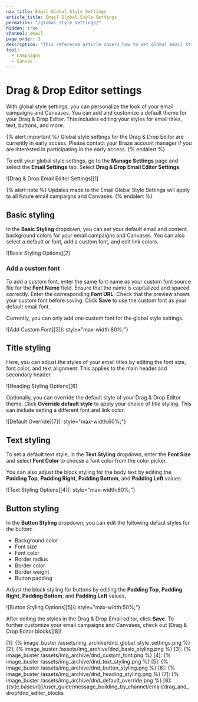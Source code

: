 ```yaml
---
nav_title: Email Global Style Settings
article_title: Email Global Style Settings
permalink: "/global_style_settings/"
hidden: true
channel: email
page_order: 3
description: "This reference article covers how to set global email style settings for your campaigns and Canvases."
tool: 
  - Campaigns
  - Canvas
---
```


# Drag & Drop Editor settings

With global style settings, you can personalize the look of your email campaigns and Canvases. You can add and customize a default theme for your Drag & Drop Editor. This includes editing your styles for email titles, text, buttons, and more.

{% alert important %}
Global style settings for the Drag & Drop Editor are currently in early access. Please contact your Braze account manager if you are interested in participating in the early access.
{% endalert %}

To edit your global style settings, go to the **Manage Settings** page and select the **Email Settings** tab. Select **Drag & Drop Email Editor Settings**.

![Drag & Drop Email Editor Settings][1]

{% alert note %}
Updates made to the Email Global Style Settings will apply to all future email campaigns and Canvases. 
{% endalert %} 

## Basic styling 

In the **Basic Styling** dropdown, you can set your default email and content background colors for your email campaigns and Canvases. You can also select a default or font, add a custom font, and edit link colors.

![Basic Styling Options][2]

### Add a custom font
To add a custom font, enter the same font name as your custom font source file for the **Font Name** field. Ensure that the name is capitalized and spaced correctly. Enter the corresponding **Font URL**. Check that the preview shows your custom font before saving. Click **Save** to use the custom font as your default email font. 

Currently, you can only add one custom font for the global style settings.

![Add Custom Font][3]{: style="max-width:80%;"}

## Title styling
Here, you can adjust the styles of your email titles by editing the font size, font color, and text alignment. This applies to the main header and secondary header. 

![Heading Styling Options][6]

Optionally, you can override the default style of your Drag & Drop Editor theme. Click **Override default style** to apply your choice of title styling. This can include setting a different font and link color.

![Default Override][7]{: style="max-width:60%;"}

## Text styling
To set a default text style, in the **Text Styling** dropdown, enter the **Font Size** and select **Font Color** to choose a font color from the color picker. 

You can also adjust the block styling for the body text by editing the **Padding Top**, **Padding Right**, **Padding Bottom**, and **Padding Left** values.

![Text Styling Options][4]{: style="max-width:60%;"}

## Button styling

In the **Button Styling** dropdown, you can edit the following defaut styles for the button:
- Background color
- Font size
- Font color
- Border radius
- Border color
- Border weight
- Button padding

Adjust the block styling for buttons by editing the **Padding Top**, **Padding Right**, **Padding Bottom**, and **Padding Left** values.

![Button Styling Options][5]{: style="max-width:50%;"}

After editing the styles in the Drag & Drop Email editor, click **Save**. To further customize your email campaigns and Canvases, check out [Drag & Drop Editor blocks][8]!

[1]: {% image_buster /assets/img_archive/dnd_global_style_settings.png %}
[2]: {% image_buster /assets/img_archive/dnd_basic_styling.png %}
[3]: {% image_buster /assets/img_archive/dnd_custom_font.png %}
[4]: {% image_buster /assets/img_archive/dnd_text_styling.png %}
[5]: {% image_buster /assets/img_archive/dnd_button_styling.png %}
[6]: {% image_buster /assets/img_archive/dnd_heading_styling.png %}
[7]: {% image_buster /assets/img_archive/dnd_default_override.png %}
[8]: {{site.baseurl}}/user_guide/message_building_by_channel/email/drag_and_drop/dnd_editor_blocks